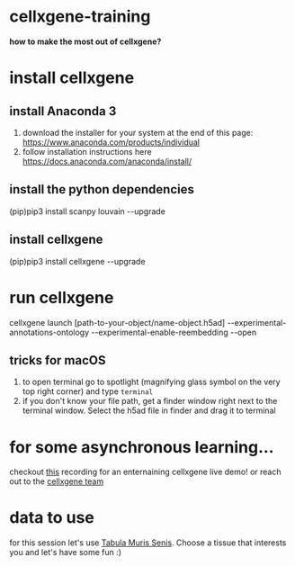 # cellxgene-training
**how to make the most out of cellxgene?**

# install cellxgene

## install Anaconda 3

1. download the installer for your system at the end of this page: https://www.anaconda.com/products/individual
2. follow installation instructions here https://docs.anaconda.com/anaconda/install/ 

## install the python dependencies
(pip)pip3 install scanpy louvain --upgrade

## install cellxgene
(pip)pip3 install cellxgene --upgrade


# run cellxgene
cellxgene launch [path-to-your-object/name-object.h5ad] --experimental-annotations-ontology --experimental-enable-reembedding --open

## tricks for macOS
1. to open terminal go to spotlight (magnifying glass symbol on the very top right corner) and type `terminal`
2. if you don't know your file path, get a finder window right next to the terminal window. Select the h5ad file in finder and drag it to terminal


# for some asynchronous learning...
checkout [this](https://drive.google.com/file/d/1NA1VvHYtIpCUhMio7Ui9eDF2flmMpdhU/view?usp=sharing) recording for an enternaining cellxgene live demo! or reach out to the [cellxgene team](https://github.com/chanzuckerberg/cellxgene)


# data to use
for this session let's use [Tabula Muris Senis](https://s3.console.aws.amazon.com/s3/buckets/czb-tabula-muris-senis/Data-objects/?region=us-west-2). Choose a tissue that interests you and let's have some fun :)
